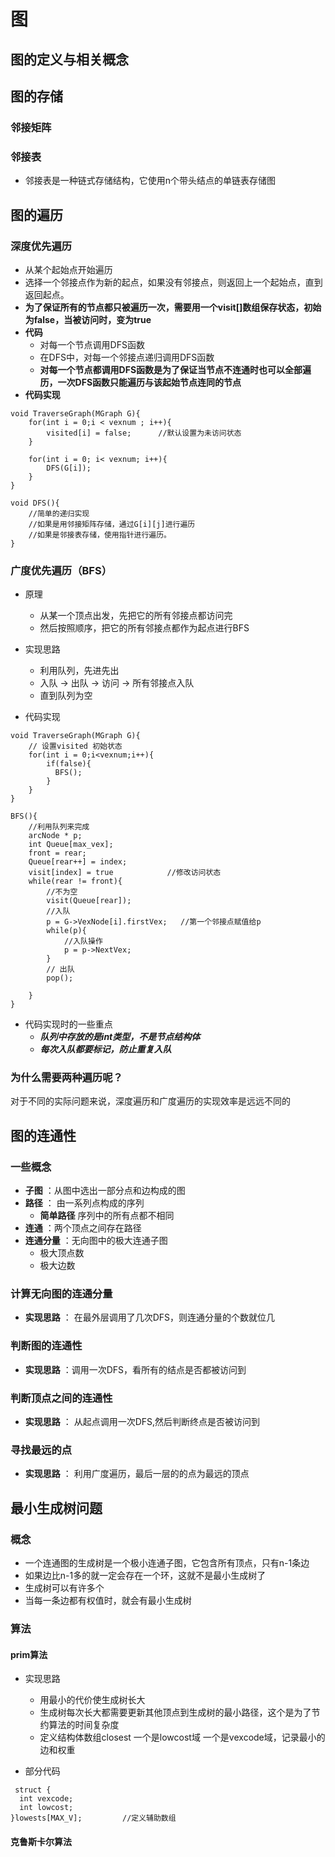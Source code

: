 # 图

## 图的定义与相关概念  

## 图的存储

### 邻接矩阵

### 邻接表
+ 邻接表是一种链式存储结构，它使用n个带头结点的单链表存储图


## 图的遍历

### 深度优先遍历
+ 从某个起始点开始遍历
+ 选择一个邻接点作为新的起点，如果没有邻接点，则返回上一个起始点，直到返回起点。  
+ **为了保证所有的节点都只被遍历一次，需要用一个visit[]数组保存状态，初始为false，当被访问时，变为true**
+ **代码**
  + 对每一个节点调用DFS函数
  + 在DFS中，对每一个邻接点递归调用DFS函数
  + **对每一个节点都调用DFS函数是为了保证当节点不连通时也可以全部遍历，一次DFS函数只能遍历与该起始节点连同的节点**
+ **代码实现**

~~~
void TraverseGraph(MGraph G){
    for(int i = 0;i < vexnum ; i++){
        visited[i] = false;      //默认设置为未访问状态
    }

    for(int i = 0; i< vexnum; i++){
        DFS(G[i]);
    }
}

void DFS(){
    //简单的递归实现
    //如果是用邻接矩阵存储，通过G[i][j]进行遍历
    //如果是邻接表存储，使用指针进行遍历。
}

~~~

### 广度优先遍历（BFS）
+ 原理
  + 从某一个顶点出发，先把它的所有邻接点都访问完
  + 然后按照顺序，把它的所有邻接点都作为起点进行BFS

+ 实现思路
  + 利用队列，先进先出
  + 入队 -> 出队 -> 访问 -> 所有邻接点入队
  + 直到队列为空

+ 代码实现

~~~
void TraverseGraph(MGraph G){
    // 设置visited 初始状态
    for(int i = 0;i<vexnum;i++){
        if(false){
          BFS();
        }
    }
}

BFS(){
    //利用队列来完成
    arcNode * p;
    int Queue[max_vex];
    front = rear;
    Queue[rear++] = index;
    visit[index] = true            //修改访问状态
    while(rear != front){
        //不为空
        visit(Queue[rear]);
        //入队
        p = G->VexNode[i].firstVex;   //第一个邻接点赋值给p
        while(p){
            //入队操作
            p = p->NextVex;
        }
        // 出队
        pop();

    } 
}
~~~

+ 代码实现时的一些重点
  + ***队列中存放的是int类型，不是节点结构体***
  + ***每次入队都要标记，防止重复入队***

### 为什么需要两种遍历呢？
对于不同的实际问题来说，深度遍历和广度遍历的实现效率是远远不同的

## 图的连通性  

### 一些概念
+ **子图** ：从图中选出一部分点和边构成的图  
+ **路径** ： 由一系列点构成的序列
  + **简单路径** 序列中的所有点都不相同
+ **连通** ：两个顶点之间存在路径
+ **连通分量** ：无向图中的极大连通子图
  + 极大顶点数
  + 极大边数

### 计算无向图的连通分量  
+ **实现思路** ： 在最外层调用了几次DFS，则连通分量的个数就位几   


### 判断图的连通性
+ **实现思路** ：调用一次DFS，看所有的结点是否都被访问到  

### 判断顶点之间的连通性
+ **实现思路** ： 从起点调用一次DFS,然后判断终点是否被访问到  

### 寻找最远的点
+ **实现思路** ： 利用广度遍历，最后一层的的点为最远的顶点

## 最小生成树问题

### 概念
+ 一个连通图的生成树是一个极小连通子图，它包含所有顶点，只有n-1条边
+ 如果边比n-1多的就一定会存在一个环，这就不是最小生成树了
+ 生成树可以有许多个
+ 当每一条边都有权值时，就会有最小生成树

### 算法
#### prim算法
+ 实现思路
  + 用最小的代价使生成树长大
  + 生成树每次长大都需要更新其他顶点到生成树的最小路径，这个是为了节约算法的时间复杂度
  + 定义结构体数组closest 一个是lowcost域 一个是vexcode域，记录最小的边和权重

+ 部分代码
~~~~
 struct {
  int vexcode;
  int lowcost;
}lowests[MAX_V];         //定义辅助数组
~~~~
  


#### 克鲁斯卡尔算法


